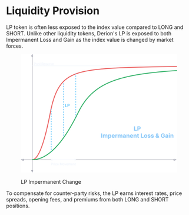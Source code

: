 # Liquidity Provision

LP token is often less exposed to the index value compared to LONG and SHORT. Unlike other liquidity tokens, Derion's LP is exposed to both Impermanent Loss and Gain as the index value is changed by market forces.

<figure><img src="../.gitbook/assets/image (6) (1) (1).png" alt="" width="563"><figcaption><p>LP Impermanent Change</p></figcaption></figure>

To compensate for counter-party risks, the LP earns interest rates, price spreads, opening fees, and premiums from both LONG and SHORT positions.
